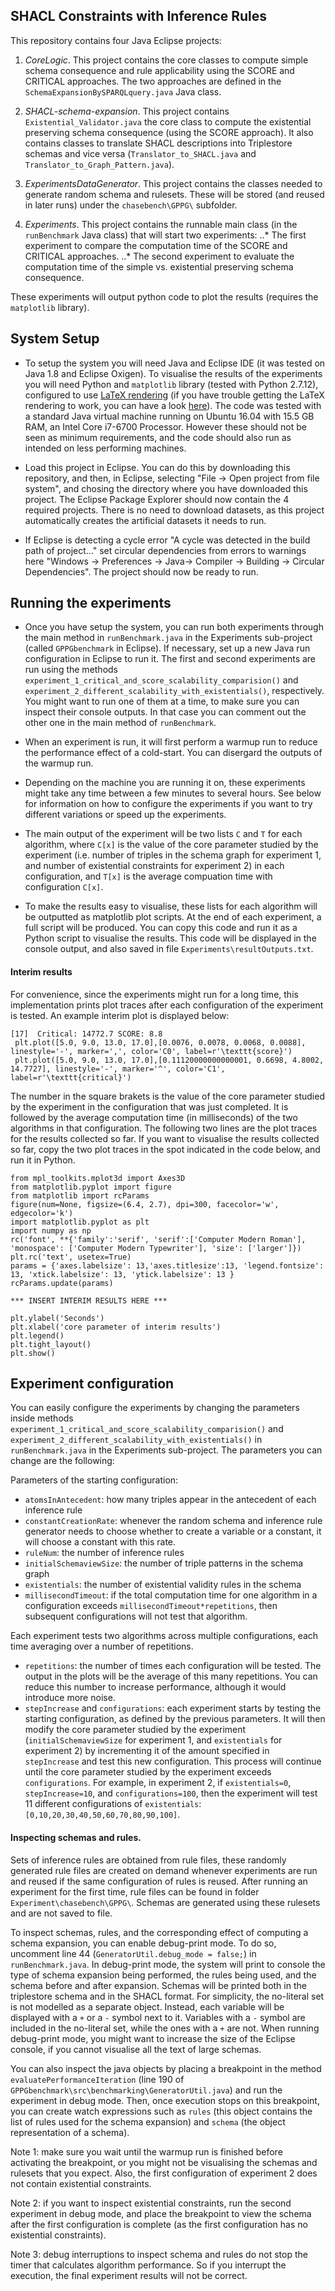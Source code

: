 ## SHACL Constraints with Inference Rules

This repository contains four Java Eclipse projects:

1. *CoreLogic*. This project contains the core classes to compute simple schema consequence and rule applicability using the SCORE and CRITICAL approaches. The two approaches are defined in the `SchemaExpansionBySPARQLquery.java` Java class.

2. *SHACL-schema-expansion*. This project contains `Existential_Validator.java` the core class to compute the existential preserving schema consequence (using the SCORE approach). It also contains classes to translate SHACL descriptions into Triplestore schemas and vice versa (`Translator_to_SHACL.java` and `Translator_to_Graph_Pattern.java`). 

3. *ExperimentsDataGenerator*. This project contains the classes needed to generate random schema and rulesets. These will be stored (and reused in later runs) under the `chasebench\GPPG\` subfolder.

4. *Experiments*. This project contains the runnable main class (in the `runBenchmark` Java class) that will start two experiments:
..* The first experiment to compare the computation time of the SCORE and CRITICAL approaches.
..* The second experiment to evaluate the computation time of the simple vs. existential preserving schema consequence.

These experiments will output python code to plot the results (requires the `matplotlib` library).

## System Setup

* To setup the system you will need Java and Eclipse IDE (it was tested on Java 1.8 and Eclipse Oxigen). To visualise the results of the experiments you will need Python and `matplotlib` library (tested with Python 2.7.12), configured to use [LaTeX rendering](https://matplotlib.org/tutorials/text/usetex.html?highlight=latex) (if you have trouble getting the LaTeX rendering to work, you can have a look [here](https://stackoverflow.com/questions/54477891/filenotfounderror-errno-2-no-such-file-or-directory-latex-latex-python)). The code was tested with a standard Java virtual machine running on Ubuntu 16.04 with 15.5 GB RAM, an Intel Core i7-6700 Processor. However these should not be seen as minimum requirements, and the code should also run as intended on less performing machines.

* Load this project in Eclipse. You can do this by downloading this repository, and then, in Eclipse, selecting "File -> Open project from file system", and chosing the directory where you have downloaded this project. The Eclipse Package Explorer should now contain the 4 required projects. There is no need to download datasets, as this project automatically creates the artificial datasets it needs to run.

* If Eclipse is detecting a cycle error "A cycle was detected in the build path of project..." set circular dependencies from errors to warnings here "Windows -> Preferences -> Java-> Compiler -> Building -> Circular Dependencies". The project should now be ready to run.

## Running the experiments

* Once you have setup the system, you can run both experiments through the main method in `runBenchmark.java` in the Experiments sub-project (called `GPPGbenchmark` in Eclipse). If necessary, set up a new Java run configuration in Eclipse to run it. The first and second experiments are run using the methods `experiment_1_critical_and_score_scalability_comparision()` and `experiment_2_different_scalability_with_existentials()`, respectively. You might want to run one of them at a time, to make sure you can inspect their console outputs. In that case you can comment out the other one in the main method of `runBenchmark`. 

* When an experiment is run, it will first perform a warmup run to reduce the performance effect of a cold-start. You can disergard the outputs of the warmup run. 

* Depending on the machine you are running it on, these experiments might take any time between a few minutes to several hours. See below for information on how to configure the experiments if you want to try different variations or speed up the experiments.

* The main output of the experiment will be two lists `C` and `T` for each algorithm, where `C[x]` is the value of the core parameter studied by the experiment (i.e. number of triples in the schema graph for experiment 1, and number of existential constraints for experiment 2) in each configuration, and `T[x]` is the average compuation time with configuration `C[x]`.

* To make the results easy to visualise, these lists for each algorithm will be outputted as matplotlib plot scripts. At the end of each experiment, a full script will be produced. You can copy this code and run it as a Python script to visualise the results. This code will be displayed in the console output, and also saved in file `Experiments\resultOutputs.txt`.


#### Interim results

For convenience, since the experiments might run for a long time, this implementation prints plot traces after each configuration of the experiment is tested. An example interim plot is displayed below:

```
[17]  Critical: 14772.7 SCORE: 8.8
 plt.plot([5.0, 9.0, 13.0, 17.0],[0.0076, 0.0078, 0.0068, 0.0088], linestyle='-', marker=',', color='C0', label=r'\texttt{score}')
 plt.plot([5.0, 9.0, 13.0, 17.0],[0.11120000000000001, 0.6698, 4.8002, 14.7727], linestyle='-', marker='^', color='C1', label=r'\texttt{critical}')
```

The number in the square brakets is the value of the core parameter studied by the experiment in the configuration that was just completed. It is followed by the average computation time (in milliseconds) of the two algorithms in that configuration. The following two lines are the plot traces for the results collected so far. If you want to visualise the results collected so far, copy the two plot traces in the spot indicated in the code below, and run it in Python.


```
from mpl_toolkits.mplot3d import Axes3D
from matplotlib.pyplot import figure
from matplotlib import rcParams
figure(num=None, figsize=(6.4, 2.7), dpi=300, facecolor='w', edgecolor='k')
import matplotlib.pyplot as plt
import numpy as np
rc('font', **{'family':'serif', 'serif':['Computer Modern Roman'], 'monospace': ['Computer Modern Typewriter'], 'size': ['larger']})
plt.rc('text', usetex=True)
params = {'axes.labelsize': 13,'axes.titlesize':13, 'legend.fontsize': 13, 'xtick.labelsize': 13, 'ytick.labelsize': 13 }
rcParams.update(params)

*** INSERT INTERIM RESULTS HERE ***

plt.ylabel('Seconds')
plt.xlabel('core parameter of interim results')
plt.legend()
plt.tight_layout()
plt.show()
```

## Experiment configuration

You can easily configure the experiments by changing the parameters inside methods `experiment_1_critical_and_score_scalability_comparision()` and `experiment_2_different_scalability_with_existentials()` in `runBenchmark.java` in the Experiments sub-project. The parameters you can change are the following:

Parameters of the starting configuration:

* `atomsInAntecedent`: how many triples appear in the antecedent of each inference rule
* `constantCreationRate`: whenever the random schema and inference rule generator needs to choose whether to create a variable or a constant, it will choose a constant with this rate.
* `ruleNum`: the number of inference rules
* `initialSchemaviewSize`: the number of triple patterns in the schema graph
* `existentials`: the number of existential validity rules in the schema
* `millisecondTimeout`: if the total computation time for one algorithm in a configuration exceeds `millisecondTimeout*repetitions`, then subsequent configurations will not test that algorithm.

Each experiment tests two algorithms across multiple configurations, each time averaging over a number of repetitions.

* `repetitions`: the number of times each configuration will be tested. The output in the plots will be the average of this many repetitions. You can reduce this number to increase performance, although it would introduce more noise. 
* `stepIncrease` and `configurations`: each experiment starts by testing the starting configuration, as defined by the previous parameters. It will then modify the core parameter studied by the experiment (`initialSchemaviewSize` for experiment 1, and `existentials` for experiment 2) by incrementing it of the amount specified in `stepIncrease` and test this new configuration. This process will continue until the core parameter studied by the experiment exceeds `configurations`. For example, in experiment 2, if `existentials=0`, `stepIncrease=10`, and `configurations=100`, then the experiment will test 11 different configurations of `existentials`: `[0,10,20,30,40,50,60,70,80,90,100]`.

#### Inspecting schemas and rules.

Sets of inference rules are obtained from rule files, these randomly generated rule files are created on demand whenever experiments are run and reused if the same configuration of rules is reused. After running an experiment for the first time, rule files can be found in folder `Experiment\chasebench\GPPG\`. Schemas are generated using these rulesets and are not saved to file.

To inspect schemas, rules, and the corresponding effect of computing a schema expansion, you can enable debug-print mode. To do so, uncomment line 44 (`GeneratorUtil.debug_mode = false;`) in `runBenchmark.java`. In debug-print mode, the system will print to console the type of schema expansion being performed, the rules being used, and the schema before and after expansion. Schemas will be printed both in the triplestore schema and in the SHACL format. For simplicity, the no-literal set is not modelled as a separate object. Instead, each variable will be displayed with a `+` or a `-` symbol next to it. Variables with a `-` symbol are included in the no-literal set, while the ones with a `+` are not. When running debug-print mode, you might want to increase the size of the Eclipse console, if you cannot visualise all the text of large schemas.

You can also inspect the java objects by placing a breakpoint in the method `evaluatePerformanceIteration` (line 190 of `GPPGbenchmark\src\benchmarking\GeneratorUtil.java`) and run the experiment in debug mode. Then, once execution stops on this breakpoint, you can create watch expressions such as `rules` (this object contains the list of rules used for the schema expansion) and `schema` (the object representation of a schema). 

Note 1: make sure you wait until the warmup run is finished before activating the breakpoint, or you might not be visualising the schemas and rulesets that you expect. Also, the first configuration of experiment 2 does not contain existential constraints.

Note 2: if you want to inspect existential constraints, run the second experiment in debug mode, and place the breakpoint to view the schema after the first configuration is complete (as the first configuration has no existential constraints).

Note 3: debug interruptions to inspect schema and rules do not stop the timer that calculates algorithm performance. So if you interrupt the execution, the final experiment results will not be correct.
